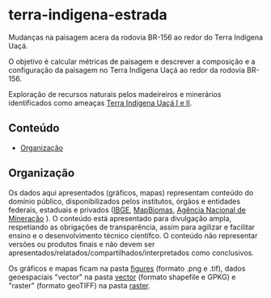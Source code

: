 # terra-indigena-estrada
Mudanças na paisagem acera da rodovia BR-156 ao redor do Terra Indígena Uaçá.

O objetivo é calcular métricas de paisagem e descrever a composição e a configuração da paisagem no Terra Indígena Uaçá ao redor da rodovia BR-156.

Exploração de recursos naturais pelos madeireiros e minerários identificados como ameaças [Terra Indígena Uaçá I e II](https://terrasindigenas.org.br/pt-br/terras-indigenas/3886?_ga=2.138652150.430775734.1667390164-176765054.1667390164).



## Conteúdo

- [Organização](#organizacao)


<a id="organizacao"></a>
## Organização
Os dados aqui apresentados (gráficos, mapas) representam conteúdo do 
domínio público, disponibilizados pelos institutos, órgãos e entidades
federais, estaduais e privados ([IBGE](https://www.ibge.gov.br/),  [MapBiomas](https://mapbiomas.org/), [Agência Nacional de Mineração](https://dados.gov.br/dataset/sistema-de-informacoes-geograficas-da-mineracao-sigmine) ). O conteúdo está apresentado para divulgação ampla, 
respetiando as obrigações de transparência, assim para agilizar e 
facilitar ensino e o desenvolvimento técnico científco. O conteúdo não 
representar versões ou produtos  finais e não devem ser apresentados/relatados/compartilhados/interpretados como conclusivos. 

Os gráficos e mapas ficam na pasta [figures](https://github.com/darrennorris/terra-indigena-estrada/tree/main/figures) (formato .png e .tif), dados geoespaciais "vector" na pasta [vector](https://github.com/darrennorris/terra-indigena-estrada/tree/main/vector) (formato shapefile e GPKG) e "raster" (formato geoTIFF) na pasta [raster](https://github.com/darrennorris/terra-indigena-estrada/tree/main/raster). 
